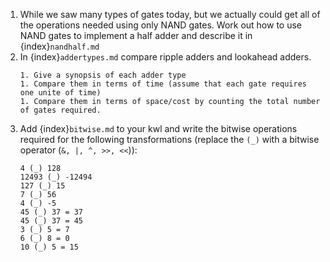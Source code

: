 1. While we saw many types of gates today, but we actually could get all of the operations needed using only NAND gates. Work out how to use NAND gates to implement a half adder and describe it in {index}`nandhalf.md`
2. In {index}`addertypes.md` compare ripple adders and lookahead adders.
    ```
    1. Give a synopsis of each adder type
    1. Compare them in terms of time (assume that each gate requires one unite of time)
    1. Compare them in terms of space/cost by counting the total number of gates required.
    ```
3. Add {index}`bitwise.md` to your kwl and write the bitwise operations required for the following transformations (replace the `(_)` with a bitwise operator (`&, |, ^, >>, <<`)):
    ```
    4 (_) 128
    12493 (_) -12494
    127 (_) 15
    7 (_) 56
    4 (_) -5
    45 (_) 37 = 37
    45 (_) 37 = 45
    3 (_) 5 = 7
    6 (_) 8 = 0
    10 (_) 5 = 15
    ```